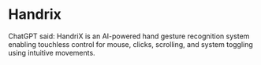 # Handrix
ChatGPT said: HandriX is an AI-powered hand gesture recognition system enabling touchless control for mouse, clicks, scrolling, and system toggling using intuitive movements.
